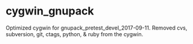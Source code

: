# cygwin_gnupack
Optimized cygwin for gnupack_pretest_devel_2017-09-11.
Removed cvs, subversion, git, ctags, python, & ruby from the cygwin.

